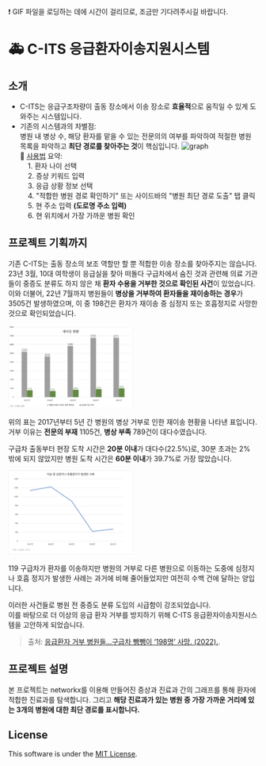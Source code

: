 ❗️ GIF 파일을 로딩하는 데에 시간이 걸리므로, 조금만 기다려주시길 바랍니다.

# 🚑 **C-ITS 응급환자이송지원시스템**
## 소개
- C-ITS는 응급구조차량이 출동 장소에서 이송 장소로 **효율적**으로 움직일 수 있게 도와주는 시스템입니다.
- 기존의 시스템과의 차별점: <br> 병원 내 병상 수, 해당 환자를 맡을 수 있는 전문의의 여부를 파악하여 적절한 병원 목록을 파악하고 **최단 경로를 찾아주는 것**이 핵심입니다.
![graph](/assets/README_Header.gif)  
📑 [사용법](directions.md) 요약:  
    &nbsp;&nbsp;&nbsp;&nbsp;1. 환자 나이 선택  
    &nbsp;&nbsp;&nbsp;&nbsp;2. 증상 키워드 입력  
    &nbsp;&nbsp;&nbsp;&nbsp;3. 응급 상황 정보 선택  
    &nbsp;&nbsp;&nbsp;&nbsp;4. "적합한 병원 경로 확인하기" 또는 사이드바의 "병원 최단 경로 도출" 탭 클릭  
    &nbsp;&nbsp;&nbsp;&nbsp;5. 현 주소 입력 **(도로명 주소 입력)**  
    &nbsp;&nbsp;&nbsp;&nbsp;6. 현 위치에서 가장 가까운 병원 확인  


## 프로젝트 기획까지
기존 C-ITS는 출동 장소의 보조 역할만 할 뿐 적합한 이송 장소를 찾아주지는 않습니다. <br>
23년 3월, 10대 여학생이 응급실을 찾아 떠돌다 구급차에서 숨진 것과 관련해 의료 기관들이 중증도 분류도 하지 않은 채 **환자 수용을 거부한 것으로 확인된 사건**이 있었습니다. <br> 이와 더불어, 22년 7월까지 병원들이 **병상을 거부하여 환자들을 재이송하는 경우**가 3505건 발생하였으며, 이 중 198건은 환자가 재이송 중 심정지 또는 호흡정지로 사망한 것으로 확인되었습니다.

<img src="assets/graph/retransfer.png" width="50%" height="50%"/>

위의 표는 2017년부터 5년 간 병원의 병상 거부로 인한 재이송 현황을 나타낸 표입니다. 거부 이유는 **전문의 부재** 1105건, **병상 부족** 789건이 대다수였습니다.

구급차 출동부터 현장 도착 시간은 **20분 이내**가 대다수(22.5%)로, 30분 초과는 2% 밖에 되지 않았지만 병원 도착 시간은 **60분 이내**가 39.7%로 가장 많았습니다.

<img src="assets/graph/transfer_dead.png" width="50%" height="50%"/>

119 구급차가 환자를 이송하지만 병원의 거부로 다른 병원으로 이동하는 도중에 심정지나 호흡 정지가 발생한 사례는 과거에 비해 줄어들었지만 여전히 수백 건에 달하는 양입니다.

이러한 사건들로 병원 전 중증도 분류 도입의 시급함이 강조되었습니다. <br> 이를 바탕으로 더 이상의 응급 환자 거부를 방지하기 위해 C-ITS 응급환자이송지원시스템을 고안하게 되었습니다.
> 출처: [응급환자 거부 병원들…구급차 뺑뺑이 ‘198명’ 사망. (2022).](https://www.dailymedi.com/news/news_view.php?ca_id=2201&wr_id=889836).

## 프로젝트 설명
본 프로젝트는 networkx를 이용해 만들어진 증상과 진료과 간의 그래프를 통해 환자에 적합한 진료과를 탐색합니다. 그리고 **해당 진료과가 있는 병원 중 가장 가까운 거리에 있는 3개의 병원에 대한 최단 경로를 표시합니다.**

## License
This software is under the [MIT License](LICENSE).
